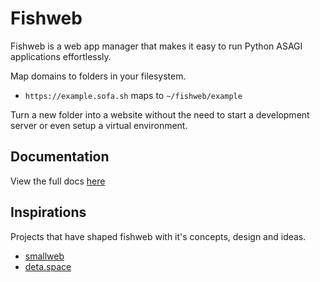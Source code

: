 # Fishweb

Fishweb is a web app manager that makes it easy to run Python ASAGI applications effortlessly.

Map domains to folders in your filesystem.

- `https://example.sofa.sh` maps to `~/fishweb/example`

Turn a new folder into a website without the need to start a development server or even setup a virtual environment.

## Documentation

View the full docs [here]()

## Inspirations

Projects that have shaped fishweb with it's concepts, design and ideas.

- [smallweb](https://github.com/pomdtr/smallweb)
- [deta.space](https://github.com/deta/space-docs)
